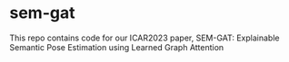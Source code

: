 # sem-gat
This repo contains code for our ICAR2023 paper, SEM-GAT: Explainable Semantic Pose Estimation using Learned Graph Attention
